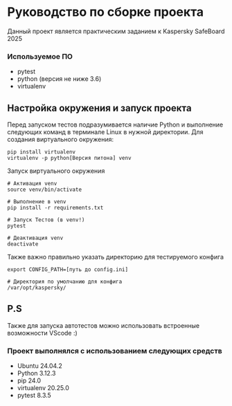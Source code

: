 # Руководство по сборке проекта

Данный проект является практическим заданием к Kaspersky SafeBoard 2025 

### Используемое ПО 
- pytest
- python (версия не ниже 3.6)
- virtualenv

## Настройка окружения и запуск проекта

Перед запуском тестов подразумивается наличие Python и выполнение следующих команд в терминале Linux в нужной директории.
Для создания виртуального окружения:
```
pip install virtualenv
virtualenv -p python[Версия питона] venv
```
Запуск виртуального окружения
```
# Активация venv
source venv/bin/activate 

# Выполнение в venv
pip install -r requirements.txt

# Запуск Тестов (в venv!)
pytest 

# Деактивация venv
deactivate
```
Также важно правильно указать директорию для тестируемого конфига
```
export CONFIG_PATH=[путь до config.ini]

# Директория по умолчанию для конфига
/var/opt/kaspersky/
```

## P.S
Также для запуска автотестов можно использовать встроенные возможности VScode :) 
### Проект выполнялся с использованием следующих средств
- Ubuntu 24.04.2
- Python 3.12.3
- pip 24.0
- virtualenv 20.25.0
- pytest 8.3.5

